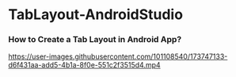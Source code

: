 # TabLayout-AndroidStudio


### How to Create a Tab Layout in Android App?




















https://user-images.githubusercontent.com/101108540/173747133-d6f431aa-add5-4b1a-8f0e-551c2f3515d4.mp4

